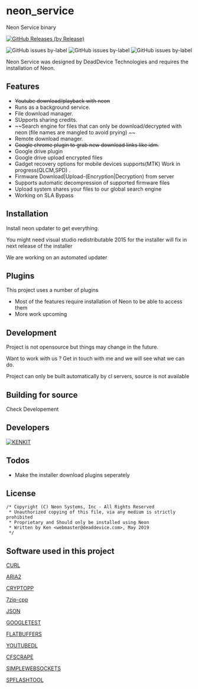 # neon_service
Neon Service binary

[![GitHub Releases (by Release)](https://img.shields.io/github/downloads/kenkit/neon_service/latest/total)](https://github.com/kenkit/neon_installer/releases/latest)

![GitHub issues by-label](https://img.shields.io/github/issues-raw/kenkit/neon_service/qt_app_crash)
![GitHub issues by-label](https://img.shields.io/github/issues-raw/kenkit/neon_service/neon_service_crash)
![GitHub issues by-label](https://img.shields.io/github/issues-raw/kenkit/neon_service/Investigating)

Neon Service was designed by DeadDevice Technologies and requires the installation of Neon.

## Features

-   ~~Youtube download/playback with neon~~
-   Runs as a background service.
-   File download manager.
-   SUpports sharing credits.
-    ~~Search engine for files that can only be download/decrypted with neon (file names are mangled to avoid prying) ~~
-   Remote download manager.
-   ~~Google chrome plugin to grab new download links like idm.~~
-   Google drive plugin
-   Google drive upload encrypted files
-   Gadget recovery options for mobile devices supports(MTK) Work in progress(QLCM,SPD) .
-   Firmware Download|Upload-(Encryption|Decryption) from server
-   Supports automatic decompression of supported firmware files
-   Upload system shares your files to our global search engine
-   Working on SLA Bypass

## Installation

Install neon updater to get everything.

You might need visual studio redistributable 2015 for the installer will fix in next release of the installer

We are working on an automated updater

## Plugins

This project uses a number of plugins

-   Most of the features require installation of Neon to be able to access them
-   More work upcoming

## Development
Project is not opensource but things may change in the future.

Want to work with us ? Get in touch with me and we will see what we can do.

Project can only be built automatically by cl servers, source is not available

## Building for source

Check Developement

## Developers

[![KENKIT](https://www.codewars.com/users/kenkit/badges/large)](https://www.codewars.com/users/kenkit)


## Todos

-   Make the installer download plugins seperately

## License
```
/* Copyright (C) Neon Systems, Inc - All Rights Reserved
 * Unauthorized copying of this file, via any medium is strictly prohibited
 * Proprietary and Should only be installed using Neon
 * Written by Ken <webmaster@deaddevice.com>, May 2019
 */
```

## Software used in this project

   [CURL]()

   [ARIA2]()

   [CRYPTOPP]()

   [7zip-cpp]()

   [JSON]()

   [GOOGLETEST]()

   [FLATBUFFERS]()

   [YOUTUBEDL]()

   [CFSCRAPE]()

   [SIMPLEWEBSOCKETS]()

   [SPFLASHTOOL]()


